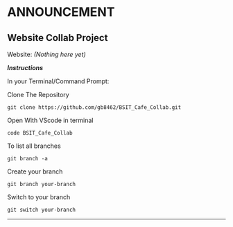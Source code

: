 # ANNOUNCEMENT

## **Website Collab Project**

Website: _(Nothing here yet)_

_**Instructions**_

In your Terminal/Command Prompt:

Clone The Repository
```Ins
git clone https://github.com/gb8462/BSIT_Cafe_Collab.git
```
Open With VScode in terminal
```Ins
code BSIT_Cafe_Collab
```
To list all branches
```Ins
git branch -a
```
Create your branch
```Ins
git branch your-branch
```
Switch to your branch
```Ins
git switch your-branch
```
---